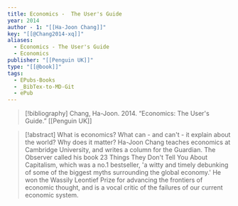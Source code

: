```yaml
---
title: Economics -  The User's Guide
year: 2014
author - 1: "[[Ha-Joon Chang]]"
key: "[[@Chang2014-xq]]"
aliases:
  - Economics - The User's Guide
  - Economics
publisher: "[[Penguin UK]]"
type: "[[@book]]"
tags:
  - EPubs-Books
  - _BibTex-to-MD-Git
  - ePub
---
```


> [!bibliography]
> Chang, Ha-Joon. 2014. “Economics: The User's Guide.” [[Penguin UK]]

> [!abstract]
> What is economics? What can - and can't - it explain about the world? Why does it matter? Ha-Joon Chang teaches economics at Cambridge University, and writes a column for the Guardian. The Observer called his book 23 Things They Don't Tell You About Capitalism, which was a no.1 bestseller, 'a witty and timely debunking of some of the biggest myths surrounding the global economy.' He won the Wassily Leontief Prize for advancing the frontiers of economic thought, and is a vocal critic of the failures of our current economic system.